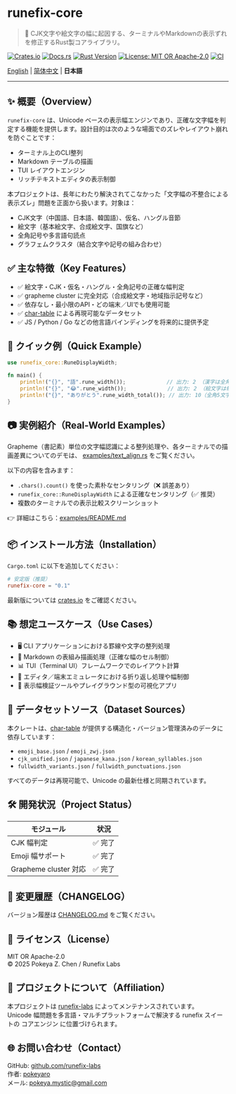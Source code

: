 # runefix-core

> 🎯 CJK文字や絵文字の幅に起因する、ターミナルやMarkdownの表示ずれを修正するRust製コアライブラリ。

[![Crates.io](https://img.shields.io/crates/v/runefix-core)](https://crates.io/crates/runefix-core)
[![Docs.rs](https://img.shields.io/docsrs/runefix-core)](https://docs.rs/runefix-core)
[![Rust Version](https://img.shields.io/badge/rust-1.85%2B-orange)](https://www.rust-lang.org)
[![License: MIT OR Apache-2.0](https://img.shields.io/badge/license-MIT%20OR%20Apache--2.0-blue.svg)](./LICENSE)
[![CI](https://github.com/runefix-labs/runefix-core/actions/workflows/ci.yml/badge.svg?branch=master)](https://github.com/runefix-labs/runefix-core/actions/workflows/ci.yml)

[English](./README.md) | [简体中文](./README_zh.md) | **日本語**

---

## ✨ 概要（Overview）

`runefix-core` は、Unicode ベースの表示幅エンジンであり、正確な文字幅を判定する機能を提供します。設計目的は次のような場面でのズレやレイアウト崩れを防ぐことです：

- ターミナル上のCLI整列 
- Markdown テーブルの描画 
- TUI レイアウトエンジン 
- リッチテキストエディタの表示制御

本プロジェクトは、長年にわたり解決されてこなかった「文字幅の不整合による表示ズレ」問題を正面から扱います。対象は：

- CJK文字（中国語、日本語、韓国語）、仮名、ハングル音節 
- 絵文字（基本絵文字、合成絵文字、国旗など） 
- 全角記号や多言語句読点 
- グラフェムクラスタ（結合文字や記号の組み合わせ）

## ✅ 主な特徴（Key Features）

- ✅ 絵文字・CJK・仮名・ハングル・全角記号の正確な幅判定 
- ✅ grapheme cluster に完全対応（合成絵文字・地域指示記号など） 
- ✅ 依存なし・最小限のAPI・どの端末／UIでも使用可能 
- ✅ [char-table](https://github.com/runefix-labs/char-table) による再現可能なデータセット 
- ✅ JS / Python / Go などの他言語バインディングを将来的に提供予定

## 🚀 クイック例（Quick Example）

```rust
use runefix_core::RuneDisplayWidth;

fn main() {
    println!("{}", "語".rune_width());             // 出力: 2 （漢字は全角文字として幅2）
    println!("{}", "😂".rune_width());             // 出力: 2 （絵文字は幅2）
    println!("{}", "ありがとう".rune_width_total()); // 出力: 10（全角5文字 × 2）
}
```

## 📷 実例紹介（Real-World Examples）

Grapheme（書記素）単位の文字幅認識による整列処理や、各ターミナルでの描画差異についてのデモは、 [examples/text_align.rs](./examples/text_align.rs) をご覧ください。

以下の内容を含みます：

- `.chars().count()` を使った素朴なセンタリング（❌ 誤差あり）
- `runefix_core::RuneDisplayWidth` による正確なセンタリング（✅ 推奨）
- 複数のターミナルでの表示比較スクリーンショット

👉 詳細はこちら：[examples/README.md](./examples/README.md)

## 📦 インストール方法（Installation）

`Cargo.toml` に以下を追加してください：

```toml
# 安定版（推奨）
runefix-core = "0.1"
```

最新版については [crates.io](https://crates.io/crates/runefix-core) をご確認ください。

## 📚 想定ユースケース（Use Cases）

- 🖥️ CLI アプリケーションにおける罫線や文字の整列処理 
- 🧾 Markdown の表組み描画処理（正確な幅のセル制御） 
- 📊 TUI（Terminal UI）フレームワークでのレイアウト計算 
- 📄 エディタ／端末エミュレータにおける折り返し処理や幅制御 
- 🧩 表示幅検証ツールやプレイグラウンド型の可視化アプリ

## 📁 データセットソース（Dataset Sources）

本クレートは、[char-table](https://github.com/runefix-labs/char-table) が提供する構造化・バージョン管理済みのデータに依存しています：

- `emoji_base.json` / `emoji_zwj.json`
- `cjk_unified.json` / `japanese_kana.json` / `korean_syllables.json`
- `fullwidth_variants.json` / `fullwidth_punctuations.json`

すべてのデータは再現可能で、Unicode の最新仕様と同期されています。

## 🛠️ 開発状況（Project Status）

| モジュール             | 状況    |
|----------------------|---------|
| CJK 幅判定            | ✅ 完了 |
| Emoji 幅サポート       | ✅ 完了 |
| Grapheme cluster 対応 | ✅ 完了 |

## 📌 変更履歴（CHANGELOG）

バージョン履歴は [CHANGELOG.md](./CHANGELOG.md) をご覧ください。

## 🔖 ライセンス（License）

MIT OR Apache-2.0  
© 2025 Pokeya Z. Chen / Runefix Labs

## 📣 プロジェクトについて（Affiliation）

本プロジェクトは [runefix-labs](https://github.com/runefix-labs) によってメンテナンスされています。\
Unicode 幅問題を多言語・マルチプラットフォームで解決する runefix スイートの コアエンジン に位置づけられます。

## 🌐 お問い合わせ（Contact）

GitHub: [github.com/runefix-labs](https://github.com/runefix-labs) \
作者: [pokeyaro](https://github.com/pokeyaro) \
メール: [pokeya.mystic@gmail.com](mailto:pokeya.mystic@gmail.com)
